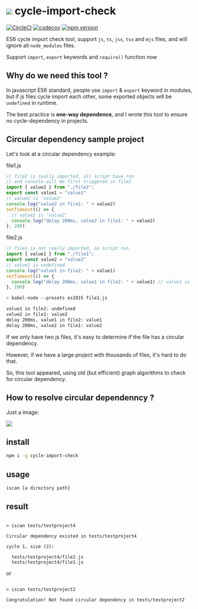 # ![](https://res.cloudinary.com/digf90pwi/image/upload/c_scale,w_68/v1529163036/cycle_bscatc.png) cycle-import-check 

[![CircleCI](https://circleci.com/gh/Soontao/cycle-import-check.svg?style=shield)](https://circleci.com/gh/Soontao/cycle-import-check)
[![codecov](https://codecov.io/gh/Soontao/cycle-import-check/branch/master/graph/badge.svg)](https://codecov.io/gh/Soontao/cycle-import-check)
[![npm version](https://badge.fury.io/js/cycle-import-check.svg)](https://badge.fury.io/js/cycle-import-check)

ES6 cycle import check tool, support `js`, `ts`, `jsx`, `tsx` and `mjs` files, and will ignore all `node_modules` files.

Support `import`, `export` keywords and `require()` function now

## Why do we need this tool ?

In javascript ES6 standard, people use `import` & `export` keyword in modules, but if js files cycle import each other, some exported objects will be `undefined` in runtime.

The best practice is **one-way dependence**, and I wrote this tool to ensure no cycle-dependency in projects.

## Circular dependency sample project

Let's look at a circular dependency example: 

file1.js

```javascript
// file2 is really imported, all script have run
// and console will be first triggered in file2
import { value2 } from "./file2"; 
export const value1 = "value1"
// value2 is 'value2'
console.log("value2 in file1: " + value2) 
setTimeout(() => {
  // value2 is 'value2'
  console.log("delay 200ms, value2 in file1: " + value2)
}, 200)

```

file2.js

```javascript
// file1 is not really imported, no script run
import { value1 } from "./file1"; 
export const value2 = "value2"  
// value1 is undefined
console.log("value1 in file2: " + value1) 
setTimeout(() => {
  console.log("delay 200ms, value1 in file2: " + value1) // value1 is 'value1'
}, 200)

```

```bash
> babel-node --presets es2015 file1.js

value1 in file2: undefined
value2 in file1: value2
delay 200ms, value1 in file2: value1
delay 200ms, value2 in file1: value2

```

If we only have two js files, it's easy to determine if the file has a circular dependency.

However, if we have a large project with thousands of files, it's hard to do that.

So, this tool appeared, using old (but efficient) graph algorithms to check for circular dependency.

## How to resolve circular dependenncy ?

Just a image: 

![](http://on-img.com/chart_image/5b24823de4b0253961805fdf.png)

## install

```bash
npm i -g cycle-import-check
```

## usage

```bash
iscan [a directory path]
```

## result

```text

> iscan tests/testproject4

Circular dependency existed in tests/testproject4

cycle 1, size (2):

  tests/testproject4/file2.js
  tests/testproject4/file1.js

```

or

```text

> iscan tests/testproject2

Congratulation! Not found circular dependency in tests/testproject2

```
